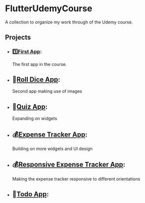 # FlutterUdemyCourse
A collection to organize my work through of the Udemy course.
## Projects
- ### 1️⃣[**First App**](https://github.com/NathanTh3Gr3at/first_app):
  The first app in the course.
- ## 🎲[**Roll Dice App**](https://github.com/NathanTh3Gr3at/roll_dice_app):
  Second app making use of images
- ## 📔[**Quiz App**](https://github.com/NathanTh3Gr3at/quizz_app):
  Expanding on widgets
- ## 💰[**Expense Tracker App**](https://github.com/NathanTh3Gr3at/expense_tracker):
  Building on more widgets and UI design
- ## 💰[**Responsive Expense Tracker App**](https://github.com/NathanTh3Gr3at/responsive_expense_tracker):
  Making the expense tracker responsive to different orientations
- ## 📃[**Todo App**](https://github.com/NathanTh3Gr3at/todo_app):


